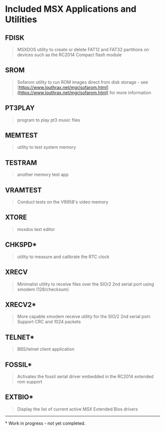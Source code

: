 # Included MSX Applications and Utilities

## FDISK

> MSXDOS utility to create or delete FAT12 and FAT32 partitions on devices such as the RC2014 Compact flash module

## SROM

> Sofarom utility to run ROM images direct from disk storage - see [https://www.louthrax.net/mgr/sofarom.html](https://www.louthrax.net/mgr/sofarom.html) for more information

## PT3PLAY

> program to play pt3 music files

## MEMTEST

> utility to test system memory

## TESTRAM

> another memory test app

## VRAMTEST

> Conduct tests on the V9958's video memory

## XTORE

> msxdos text editor

## CHKSPD*

> utility to measure and calibrate the RTC clock

## XRECV

> Minimalist utility to receive files over the SIO/2 2nd serial port using xmodem (128/checksum)

## XRECV2*

> More capable xmodem receive utility for the SIO/2 2nd serial port.  Support CRC and 1024 packets

## TELNET*

> BBS/telnet client application

## FOSSIL*

> Activates the fossil serial driver embedded in the RC2014 extended rom support

## EXTBIO*

> Display the list of current active MSX Extended Bios drivers

---
\* Work in progress - not yet completed.
